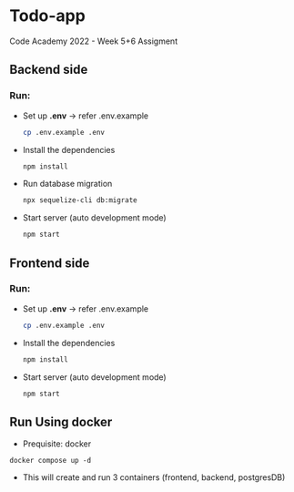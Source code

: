 # Todo-app

Code Academy 2022 - Week 5+6 Assigment

## Backend side

### Run:

- Set up **.env** -> refer .env.example

  ```sh
  cp .env.example .env
  ```

- Install the dependencies

  ```sh
  npm install
  ```

- Run database migration

  ```sh
  npx sequelize-cli db:migrate
  ```

- Start server (auto development mode)
  ```sh
  npm start
  ```

## Frontend side

### Run:

- Set up **.env** -> refer .env.example

  ```sh
  cp .env.example .env
  ```

- Install the dependencies

  ```sh
  npm install
  ```

- Start server (auto development mode)
  ```sh
  npm start
  ```
## Run Using docker
  
- Prequisite: docker

 ```
docker compose up -d
 ```
 
- This will create and run 3 containers (frontend, backend, postgresDB)

